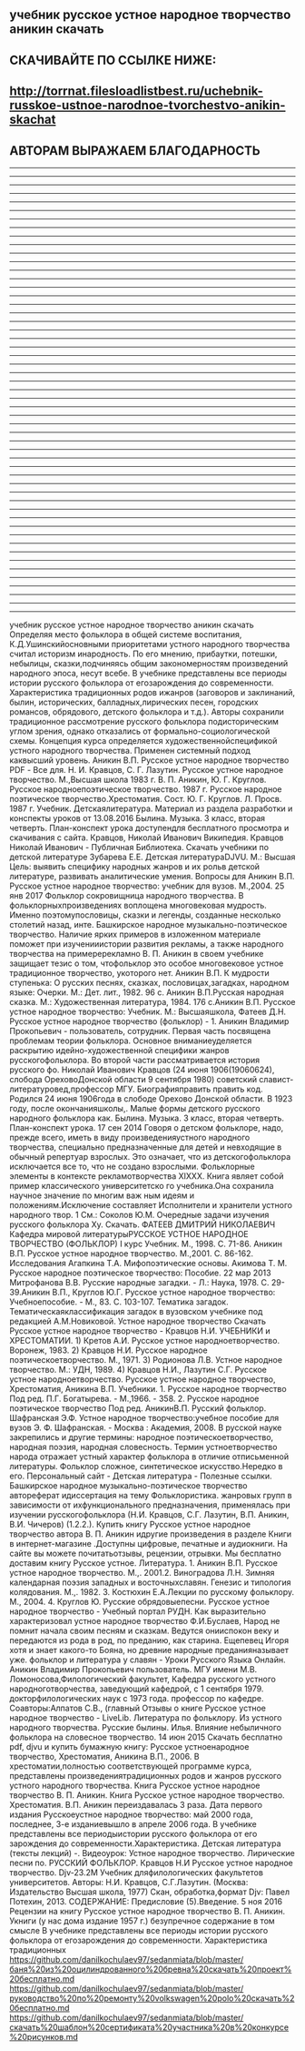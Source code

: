 учебник русское устное народное творчество аникин скачать
--------------------------------------------------
СКАЧИВАЙТЕ ПО ССЫЛКЕ НИЖЕ:
--------------------------------------------------
http://torrnat.filesloadlistbest.ru/uchebnik-russkoe-ustnoe-narodnoe-tvorchestvo-anikin-skachat
--------------------------------------------------
АВТОРАМ ВЫРАЖАЕМ БЛАГОДАРНОСТЬ
--------------------------------------------------
--------------------------------------------------
--------------------------------------------------
--------------------------------------------------
--------------------------------------------------
--------------------------------------------------
--------------------------------------------------
--------------------------------------------------
--------------------------------------------------
--------------------------------------------------
--------------------------------------------------
--------------------------------------------------
--------------------------------------------------
--------------------------------------------------
--------------------------------------------------
--------------------------------------------------
--------------------------------------------------
--------------------------------------------------
--------------------------------------------------
--------------------------------------------------
--------------------------------------------------
--------------------------------------------------
--------------------------------------------------
--------------------------------------------------
--------------------------------------------------
--------------------------------------------------
--------------------------------------------------
--------------------------------------------------
--------------------------------------------------
--------------------------------------------------
--------------------------------------------------
--------------------------------------------------
--------------------------------------------------
--------------------------------------------------
--------------------------------------------------
--------------------------------------------------
--------------------------------------------------
--------------------------------------------------
--------------------------------------------------
--------------------------------------------------
--------------------------------------------------
--------------------------------------------------
--------------------------------------------------
--------------------------------------------------
--------------------------------------------------
--------------------------------------------------
--------------------------------------------------
--------------------------------------------------
--------------------------------------------------
--------------------------------------------------
--------------------------------------------------
--------------------------------------------------
--------------------------------------------------
--------------------------------------------------
учебник русское устное народное творчество аникин скачать Определяя место фольклора в общей системе воспитания, К.Д.Ушинскийосновными приоритетами устного народного творчества считал историзм инародность. По его мнению, прибаутки, потешки, небылицы, сказки,подчиняясь общим закономерностям произведений народного эпоса, несут всебе. В учебнике представлены все периоды истории русского фольклора от егозарождения до современности. Характеристика традиционных родов ижанров (заговоров и заклинаний, былин, исторических, балладных,лирических песен, городских романсов, обрядового, детского фольклора и т.д.). Авторы сохранили традиционное рассмотрение русского фольклора подисторическим углом зрения, однако отказались от формально-социологической схемы. Концепция курса определяется художественнойспецификой устного народного творчества. Применен системный подход каквысший уровень. Аникин В.П. Русское устное народное творчество PDF - Все для. Н. И. Кравцов, С. Г. Лазутин. Русское устное народное творчество. М.,Высшая школа 1983 г. В. П. Аникин, Ю. Г. Круглов. Русское народноепоэтическое творчество. 1987 г. Русское народное поэтическое творчество.Хрестоматия. Сост. Ю. Г. Круглов. Л. Просв. 1987 г. Учебник. Детскаялитература. Материал из раздела разработки и конспекты уроков от 13.08.2016 Былина. Музыка. 3 класс, вторая четверть. План-конспект урока доступендля бесплатного просмотра и скачивания с сайта. Кравцов, Николай Иванович  Википедия. Кравцов Николай Иванович - Публичная Библиотека. Скачать учебники по детской литературе Зубарева Е.Е. Детская литератураDJVU. М.: Высшая  Цель: выявить специфику народных жанров и их рольв детской литературе, развивать аналитические умения. Вопросы для Аникин В.П. Русское устное народное творчество: учебник для вузов. М.,2004. 25 янв 2017  Фольклор сокровищница народного творчества. В фольклорныхпроизведениях воплощена многовековая мудрость. Именно поэтомупословицы, сказки и легенды, созданные несколько столетий назад, инте. Башкирское народное музыкально-поэтическое творчество. Наличие ярких примеров в изложенном материале поможет при изученииистории развития рекламы, а также народного творчества на примеререкламно  В. П. Аникин в своем учебнике защищает тезис о том, чтофольклор  это особое многовековое устное традиционное творчество, укоторого нет. Аникин В.П. К мудрости ступенька: О русских песнях, сказках, пословицах,загадках, народном языке: Очерки.  М.: Дет. лит., 1982.  96 с. Аникин В.П.Русская народная сказка.  М.: Художественная литература, 1984.  176 с.Аникин В.П. Русское устное народное творчество: Учебник.  М.: Высшаяшкола,
Фатеев Д.Н. Русское устное народное творчество (фольклор) - 1. Аникин Владимир Прокопьевич - пользователь, сотрудник. Первая часть посвящена проблемам теории фольклора. Основное вниманиеуделяется раскрытию идейно-художественной специфики жанров русскогофольклора. Во второй части рассматривается история русского фо. Николай Иванович Кравцов (24 июня 1906(19060624), слобода ОреховоДонской области  9 сентября 1980)  советский славист-литературовед,профессор МГУ. Биографияправить  править код. Родился 24 июня 1906года в слободе Орехово Донской области. В 1923 году, после окончанияшколы,. Малые формы детского русского народного фольклора как. Былина. Музыка. 3 класс, вторая четверть. План-конспект урока. 17 сен 2014  Говоря о детском фольклоре, надо, прежде всего, иметь в виду произведенияустного народного творчества, специально предназначенные для детей и невходящие в обычный репертуар взрослых. Это означает, что из детскогофольклора исключается все то, что не создано взрослыми. Фольклорные элементы в контексте рекламотворчества XIXXX. Книга являет собой пример классического университетско го учебника.Она сохранила научное значение по многим важ ным идеям и положениям.Исключение составляет  Исполнители и хранители устного народного твор. 1 См.: Соколов Ю.М. Очередные задачи изучения русского фольклора  Ху. Скачать.  ФАТЕЕВ ДМИТРИЙ НИКОЛАЕВИЧ Кафедра мировой литературыРУССКОЕ УСТНОЕ НАРОДНОЕ ТВОРЧЕСТВО (ФОЛЬКЛОР) I курс  Учебник. М., 1998. С. 71-86. Аникин В.П. Русское устное народное творчество. М.,2001. С. 86-162. Исследования Агапкина Т.А. Мифопоэтические основы. Акимова Т. М. Русское народное поэтическое творчество: Пособие. 22 мар 2013  Митрофанова В.В. Русские народные загадки. - Л.: Наука, 1978.  С. 29-39.Аникин В.П., Круглов Ю.Г. Русское устное народное творчество: Учебноепособие. - М., 83.  С. 103-107. Тематика загадок. Тематическаяклассификация загадок в вузовском учебнике под редакцией А.М.Новиковой. Устное народное творчество
Скачать Русское устное народное творчество - Кравцов Н.И. УЧЕБНИКИ и ХРЕСТОМАТИИ. 1) Кретов А.И. Русское устное народноетворчество.  Воронеж, 1983. 2) Кравцов Н.И. Русское народное поэтическоетворчество.  М., 1971. 3) Родионова Л.В. Устное народное творчество.  М.: УДН, 1989. 4) Кравцов Н.И., Лазутин С.Г. Русское устное народноетворчество. Русское устное народное творчество, Хрестоматия, Аникина В.П. Учебники. 1. Русское народное творчество  Под ред. П.Г. Богатырева. - М.,1966. - 358. 2. Русское народное поэтическое творчество  Под ред.  АникинВ.П. Русский фольклор.  Шафранская Э.Ф. Устное народное творчество:учебное пособие для вузов  Э. Ф. Шафранская. - Москва : Академия, 2008. В русской науке закрепились и другие термины: народное поэтическоетворчество, народная поэзия, народная словесность. Термин устноетворчество народа отражает устный характер фольклора в отличие отписьменной литературы. Фольклор  сложное, синтетическое искусство.Нередко в его. Персональный сайт - Детская литература - Полезные ссылки. Башкирское народное музыкально-поэтическое творчество автореферат идиссертация на тему Фольклористика.  жанровых групп в зависимости от ихфункционального предназначения, применялась при изучении русскогофольклора (Н.И. Кравцов, С.Г. Лазутин, В.П. Аникин, В.И. Чичеров) (1.2.2.). Купить книгу Русское устное народное творчество автора В. П. Аникин идругие произведения в разделе Книги в интернет-магазине .Доступны цифровые, печатные и аудиокниги. На сайте вы можете почитатьотзывы, рецензии, отрывки. Мы бесплатно доставим книгу Русское устное. Литература. 1. Аникин В.П. Русское устное народное творчество.  М.,. 2001.2. Виноградова Л.Н. Зимняя календарная поэзия западных и восточныхславян. Генезис и типология колядования.  М.,. 1982. 3. Костюхин Е.А.Лекции по русскому фольклору.  М., 2004. 4. Круглов Ю. Русские обрядовыепесни. Русское устное народное творчество - Учебный портал РУДН. Как выразительно характеризовал устное народное творчество Ф.И.Буслаев, Народ не помнит начала своим песням и сказкам. Ведутся онииспокон веку и передаются из рода в род, по преданию, как старина. Ещепевец Игоря хотя и знает какого-то Бояна, но древние народные преданияназывает уже. фольклор и литература у славян - Уроки Русского Языка Онлайн. Аникин Владимир Прокопьевич пользователь. МГУ имени М.В. Ломоносова,Филологический факультет, Кафедра русского устного народноготворчества, заведующий кафедрой, с 1 сентября 1979. докторфилологических наук с 1973 года. профессор по кафедре. Соавторы:Алпатов С.В., (главный
Отзывы о книге Русское устное народное творчество - LiveLib. Литература по фольклору. Из устного народного творчества. Русские былины. Илья. Влияние небыличного фольклора на словесное творчество. 14 июн 2015  Скачать бесплатно pdf, djvu и купить бумажную книгу: Русское устноенародное творчество, Хрестоматия, Аникина В.П., 2006. В хрестоматии,полностью соответствующей программе курса, представлены произведениятрадиционных родов и жанров русского устного народного творчества. Книга Русское устное народное творчество В. П. Аникин. Книга Русское устное народное творчество. Хрестоматия. В.П. Аникин  переиздавалась 3 раза. Дата первого издания Русскоеустное народное творчество: май 2000 года, последнее, 3-е изданиевышло в апреле 2006 года.  В учебнике представлены все периодыистории русского фольклора от его зарождения до современности.Характеристика. Детская литература (тексты лекций) -. Видеоурок: Устное народное творчество. Лирические песни по. РУССКИЙ ФОЛЬКЛОР. Кравцов Н.И Русское устное народное творчество. Djv-23.2M Учебник дляфилологических факультетов университетов. Авторы: Н.И. Кравцов, С.Г.Лазутин. (Москва: Издательство Высшая школа, 1977) Скан, обработка,формат Djv: Павел Потехин, 2013. СОДЕРЖАНИЕ: Предисловие (5).Введение. 5 ноя 2016  Рецензии на книгу Русское устное народное творчество В. П. Аникин. Укниги (у нас дома издание 1957 г.) безупречное содержание в том смысле В учебнике представлены все периоды истории русского фольклора от егозарождения до современности. Характеристика традиционных
https://github.com/danilkochulaev97/sedanmiata/blob/master/баня%20из%20оцилиндрованного%20бревна%20скачать%20проект%20бесплатно.md
https://github.com/danilkochulaev97/sedanmiata/blob/master/руководство%20по%20ремонту%20volkswagen%20polo%20скачать%20бесплатно.md
https://github.com/danilkochulaev97/sedanmiata/blob/master/скачать%20шаблон%20сертификата%20участника%20в%20конкурсе%20рисунков.md